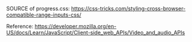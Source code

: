 SOURCE of progress.css: https://css-tricks.com/styling-cross-browser-compatible-range-inputs-css/

Reference:
https://developer.mozilla.org/en-US/docs/Learn/JavaScript/Client-side_web_APIs/Video_and_audio_APIs
